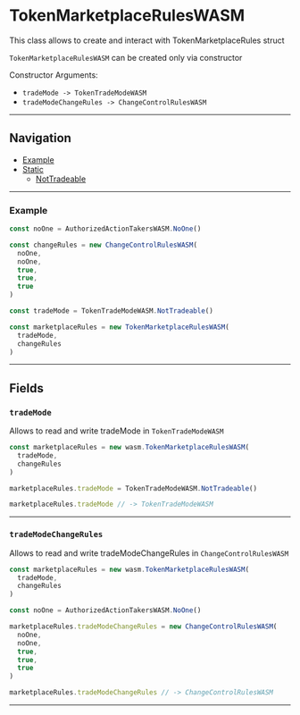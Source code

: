 # TokenMarketplaceRulesWASM

This class allows to create and interact with TokenMarketplaceRules struct

`TokenMarketplaceRulesWASM` can be created only via constructor

Constructor Arguments:
- `tradeMode -> TokenTradeModeWASM`
- `tradeModeChangeRules -> ChangeControlRulesWASM`

___

## Navigation

- [Example](#Example)
- [Static](#static)
    - [NotTradeable](#NotTradeable)

___

### Example

```js
const noOne = AuthorizedActionTakersWASM.NoOne()

const changeRules = new ChangeControlRulesWASM(
  noOne,
  noOne,
  true,
  true,
  true
)

const tradeMode = TokenTradeModeWASM.NotTradeable()

const marketplaceRules = new TokenMarketplaceRulesWASM(
  tradeMode,
  changeRules
)
```

___

## Fields

### `tradeMode`

Allows to read and write tradeMode in `TokenTradeModeWASM`

```js
const marketplaceRules = new wasm.TokenMarketplaceRulesWASM(
  tradeMode,
  changeRules
)

marketplaceRules.tradeMode = TokenTradeModeWASM.NotTradeable()

marketplaceRules.tradeMode // -> TokenTradeModeWASM
```

___

### `tradeModeChangeRules`

Allows to read and write tradeModeChangeRules in `ChangeControlRulesWASM`

```js
const marketplaceRules = new wasm.TokenMarketplaceRulesWASM(
  tradeMode,
  changeRules
)

const noOne = AuthorizedActionTakersWASM.NoOne()

marketplaceRules.tradeModeChangeRules = new ChangeControlRulesWASM(
  noOne,
  noOne,
  true,
  true,
  true
)

marketplaceRules.tradeModeChangeRules // -> ChangeControlRulesWASM
```

___
